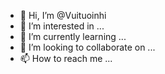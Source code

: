 
- 👋 Hi, I’m @Vuituoinhi
- 👀 I’m interested in ...
- 🌱 I’m currently learning ...
- 💞️ I’m looking to collaborate on ...
- 📫 How to reach me ...

<!---
Vuituoinhi/Vuituoinhi is a ✨ special ✨ repository because its `README.md` (this file) appears on your GitHub profile.
You can click the Preview link to take a look at your changes.
--->
